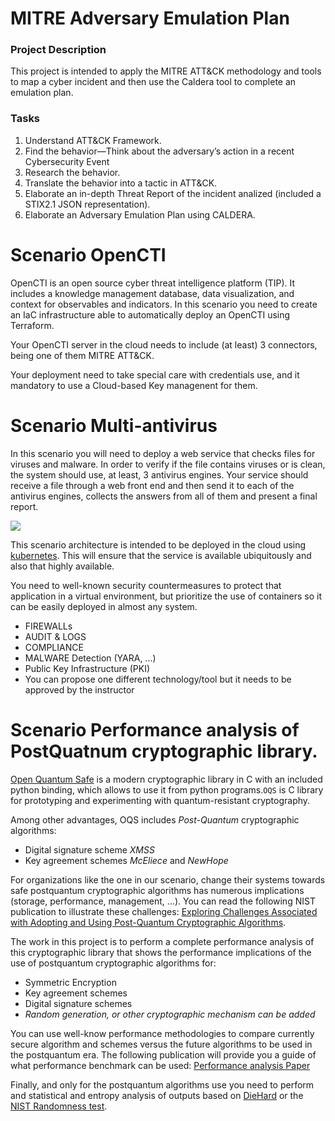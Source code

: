 # MITRE Adversary Emulation Plan
### Project Description
This project is intended to apply the MITRE ATT&amp;CK methodology and tools to map a cyber incident and then use the Caldera tool to complete an emulation plan.
### Tasks
1. Understand ATT&amp;CK Framework.
2. Find the behavior—Think about the adversary’s action in a recent Cybersecurity Event
3. Research the behavior.
4. Translate the behavior into a tactic in ATT&amp;CK.
5. Elaborate an in-depth Threat Report of the incident analized (included a STIX2.1 JSON representation).
6. Elaborate an Adversary Emulation Plan using CALDERA.



# Scenario OpenCTI

OpenCTI is an open source cyber threat intelligence platform (TIP). It includes a knowledge management database, data visualization, and context for observables and indicators. In this scenario you need to create an IaC infrastructure able to automatically deploy an OpenCTI using Terraform. 

Your OpenCTI server in the cloud needs to include (at least) 3 connectors, being one of them MITRE ATT&CK. 

Your deployment need to take special care with credentials use, and it mandatory to use a Cloud-based Key managenent for them. 




# Scenario Multi-antivirus

In this scenario you will need to deploy a web service that checks files for viruses and malware. In order to verify if the file contains viruses or is clean, the system should use, at least, 3 antivirus engines. Your service should receive a file through a web front end and then send it to each of the antivirus engines, collects the answers from all of them and present a final report. 

![](https://www.plantuml.com/plantuml/png/XOuz3e9048NxESMKKa32hXK5mSOZQ66CGHmCoJAO_Rc_EuKinGRBUU-RbwzplhS-p0PkLthYsIxiI-BN7Nk7erpnW66PFmiJUpnT7iJlYQdEXIeNQe0cEB8DbcMxRcA3Xxh0SJ84QrPLBGegvJ6MmHXqGyzeoGNZ7IHKjfACFAYqba7KVqHl4O3DkdXjnNNnCuhVTIBrFgaJgVP91G1TBC9ilW00)

This scenario architecture is intended to be deployed in the cloud using [kubernetes](https://kubernetes.io). This will ensure that the service is available ubiquitously and also that highly available. 

You need to  well-known security countermeasures to protect that application in a virtual environment, but prioritize the use of containers so it can be easily deployed in almost any system.

+ FIREWALLs
+ AUDIT & LOGS 
+ COMPLIANCE 
+ MALWARE Detection (YARA, ...)
+ Public Key Infrastructure (PKI)
+ You can propose one different technology/tool but it needs to be approved by the instructor




# Scenario Performance analysis of PostQuatnum cryptographic library.

[Open Quantum Safe](https://github.com/open-quantum-safe) is a modern cryptographic library in C with an included python binding, which allows to use it from python programs.`OQS` is C library for prototyping and experimenting with quantum-resistant cryptography.

Among other advantages, OQS includes *Post-Quantum* cryptographic algorithms:
+ Digital signature scheme *XMSS*
+ Key  agreement schemes *McEliece* and *NewHope*

For organizations like the one in our scenario, change their systems towards safe postquantum cryptographic algorithms has numerous implications (storage, performance, management, ...). You can read the following NIST publication to illustrate these challenges: 
[Exploring Challenges Associated with Adopting and
Using Post-Quantum Cryptographic Algorithms](https://nvlpubs.nist.gov/nistpubs/CSWP/NIST.CSWP.04282021.pdf). 

The work in this project is to perform a complete performance analysis of this cryptographic library that shows the performance implications of the use of postquantum cryptographic algorithms for:
+ Symmetric Encryption
+ Key agreement schemes
+ Digital signature schemes
+ *Random generation, or other cryptographic mechanism can be added*

You can use well-know performance methodologies to compare currently secure algorithm and schemes versus the future algorithms to be used in the postquantum era. The following publication will provide you a guide of what performance benchmark can be used: 
[Performance analysis Paper](https://arxiv.org/pdf/2010.06139.pdf)

Finally, and only for the postquantum algorithms use you need to perform and statistical and entropy analysis of outputs based on [DieHard](https://web.archive.org/web/20160125103112/http://stat.fsu.edu/pub/diehard/) or the [NIST Randomness test](https://nvlpubs.nist.gov/nistpubs/legacy/sp/nistspecialpublication800-22r1a.pdf).





